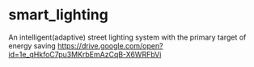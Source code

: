 # smart_lighting
An intelligent(adaptive) street lighting system with the primary target of energy saving
https://drive.google.com/open?id=1e_qHkfoC7pu3MKrbEmAzCqB-X6WRFbVi

